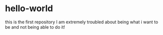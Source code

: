 # hello-world
this is the first repository
I am extremely troubled about being what i want to be and not being able to do it!
